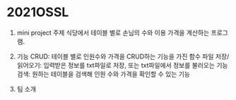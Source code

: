 # 2021OSSL

1. mini project 주제
   식당에서 테이블 별로 손님의 수와 이용 가격을 계산하는 프로그램.
   
2. 기능
   CRUD: 테이블 별로 인원수와 가격을 CRUD하는 기능을 가진 함수
   파일 저장/읽어오기: 입력받은 정보를 txt파일로 저장, 또는 txt파일에서 정보를 불러오는 기능
   검색: 원하는 테이블을 검색해 인원 수와 가격을 확인할 수 있는 기능

3. 팀 소개
